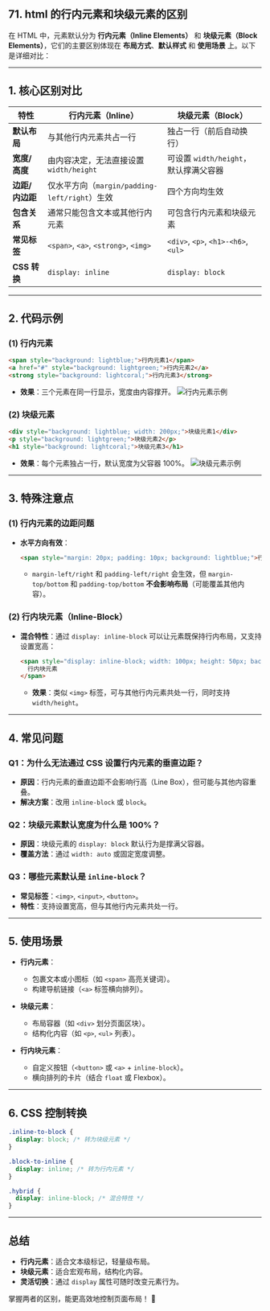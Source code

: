 ## 71. html 的行内元素和块级元素的区别

在 HTML 中，元素默认分为 **行内元素（Inline Elements）** 和 **块级元素（Block Elements）**，它们的主要区别体现在 **布局方式**、**默认样式** 和 **使用场景** 上。以下是详细对比：

---

## **1. 核心区别对比**
| **特性**               | **行内元素（Inline）**                  | **块级元素（Block）**                  |
|------------------------|----------------------------------------|----------------------------------------|
| **默认布局**           | 与其他行内元素共占一行                  | 独占一行（前后自动换行）               |
| **宽度/高度**          | 由内容决定，无法直接设置 `width/height` | 可设置 `width/height`，默认撑满父容器  |
| **边距/内边距**        | 仅水平方向（`margin/padding-left/right`）生效 | 四个方向均生效              |
| **包含关系**           | 通常只能包含文本或其他行内元素           | 可包含行内元素和块级元素                |
| **常见标签**           | `<span>`, `<a>`, `<strong>`, `<img>`   | `<div>`, `<p>`, `<h1>-<h6>`, `<ul>`    |
| **CSS 转换**           | `display: inline`                      | `display: block`                       |

---

## **2. 代码示例**
### **(1) 行内元素**
```html
<span style="background: lightblue;">行内元素1</span>
<a href="#" style="background: lightgreen;">行内元素2</a>
<strong style="background: lightcoral;">行内元素3</strong>
```
- **效果**：三个元素在同一行显示，宽度由内容撑开。
  ![行内元素示例](https://via.placeholder.com/300x50?text=Inline+Elements)

### **(2) 块级元素**
```html
<div style="background: lightblue; width: 200px;">块级元素1</div>
<p style="background: lightgreen;">块级元素2</p>
<h1 style="background: lightcoral;">块级元素3</h1>
```
- **效果**：每个元素独占一行，默认宽度为父容器 100%。
  ![块级元素示例](https://via.placeholder.com/300x150?text=Block+Elements)

---

## **3. 特殊注意点**
### **(1) 行内元素的边距问题**
- **水平方向有效**：
  ```html
  <span style="margin: 20px; padding: 10px; background: lightblue;">行内元素</span>
  ```
    - `margin-left/right` 和 `padding-left/right` 会生效，但 `margin-top/bottom` 和 `padding-top/bottom` **不会影响布局**（可能覆盖其他内容）。

### **(2) 行内块元素（Inline-Block）**
- **混合特性**：通过 `display: inline-block` 可以让元素既保持行内布局，又支持设置宽高：
  ```html
  <span style="display: inline-block; width: 100px; height: 50px; background: lightblue;">
    行内块元素
  </span>
  ```
    - **效果**：类似 `<img>` 标签，可与其他行内元素共处一行，同时支持 `width/height`。

---

## **4. 常见问题**
### **Q1：为什么无法通过 CSS 设置行内元素的垂直边距？**
- **原因**：行内元素的垂直边距不会影响行高（Line Box），但可能与其他内容重叠。
- **解决方案**：改用 `inline-block` 或 `block`。

### **Q2：块级元素默认宽度为什么是 100%？**
- **原因**：块级元素的 `display: block` 默认行为是撑满父容器。
- **覆盖方法**：通过 `width: auto` 或固定宽度调整。

### **Q3：哪些元素默认是 `inline-block`？**
- **常见标签**：`<img>`, `<input>`, `<button>`。
- **特性**：支持设置宽高，但与其他行内元素共处一行。

---

## **5. 使用场景**
- **行内元素**：
    - 包裹文本或小图标（如 `<span>` 高亮关键词）。
    - 构建导航链接（`<a>` 标签横向排列）。

- **块级元素**：
    - 布局容器（如 `<div>` 划分页面区块）。
    - 结构化内容（如 `<p>`, `<ul>` 列表）。

- **行内块元素**：
    - 自定义按钮（`<button>` 或 `<a>` + `inline-block`）。
    - 横向排列的卡片（结合 `float` 或 Flexbox）。

---

## **6. CSS 控制转换**
```css
.inline-to-block {
  display: block; /* 转为块级元素 */
}

.block-to-inline {
  display: inline; /* 转为行内元素 */
}

.hybrid {
  display: inline-block; /* 混合特性 */
}
```

---

## **总结**
- **行内元素**：适合文本级标记，轻量级布局。
- **块级元素**：适合宏观布局，结构化内容。
- **灵活切换**：通过 `display` 属性可随时改变元素行为。

掌握两者的区别，能更高效地控制页面布局！ 🎯